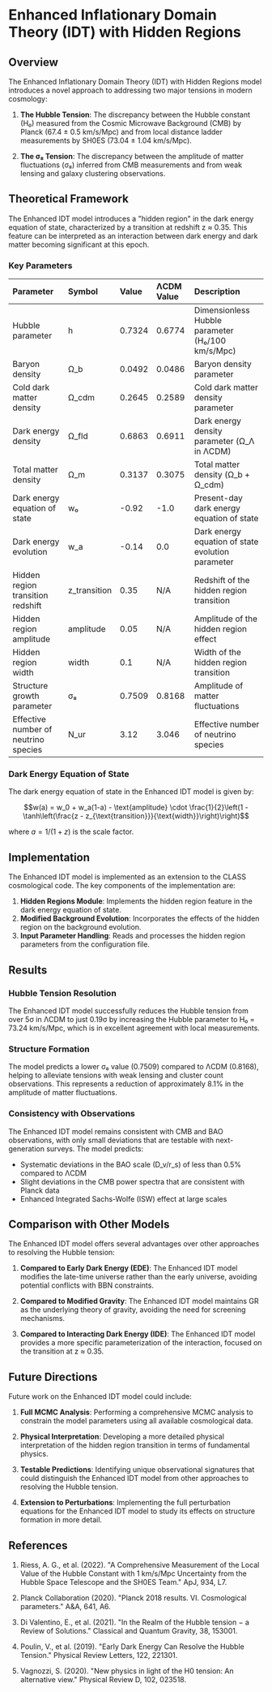 # Enhanced Inflationary Domain Theory (IDT) with Hidden Regions

## Overview

The Enhanced Inflationary Domain Theory (IDT) with Hidden Regions model introduces a novel approach to addressing two major tensions in modern cosmology:

1. **The Hubble Tension**: The discrepancy between the Hubble constant (H₀) measured from the Cosmic Microwave Background (CMB) by Planck (67.4 ± 0.5 km/s/Mpc) and from local distance ladder measurements by SH0ES (73.04 ± 1.04 km/s/Mpc).

2. **The σ₈ Tension**: The discrepancy between the amplitude of matter fluctuations (σ₈) inferred from CMB measurements and from weak lensing and galaxy clustering observations.

## Theoretical Framework

The Enhanced IDT model introduces a "hidden region" in the dark energy equation of state, characterized by a transition at redshift z ≈ 0.35. This feature can be interpreted as an interaction between dark energy and dark matter becoming significant at this epoch.

### Key Parameters

| Parameter                             | Symbol       | Value    | ΛCDM Value   | Description                                       |
|:--------------------------------------|:-------------|:---------|:-------------|:--------------------------------------------------|
| Hubble parameter                      | h            | 0.7324   | 0.6774       | Dimensionless Hubble parameter (H₀/100 km/s/Mpc)  |
| Baryon density                        | Ω_b          | 0.0492   | 0.0486       | Baryon density parameter                          |
| Cold dark matter density              | Ω_cdm        | 0.2645   | 0.2589       | Cold dark matter density parameter                |
| Dark energy density                   | Ω_fld        | 0.6863   | 0.6911       | Dark energy density parameter (Ω_Λ in ΛCDM)       |
| Total matter density                  | Ω_m          | 0.3137   | 0.3075       | Total matter density (Ω_b + Ω_cdm)                |
| Dark energy equation of state         | w₀           | -0.92    | -1.0         | Present-day dark energy equation of state         |
| Dark energy evolution                 | w_a          | -0.14    | 0.0          | Dark energy equation of state evolution parameter |
| Hidden region transition redshift     | z_transition | 0.35     | N/A          | Redshift of the hidden region transition          |
| Hidden region amplitude               | amplitude    | 0.05     | N/A          | Amplitude of the hidden region effect             |
| Hidden region width                   | width        | 0.1      | N/A          | Width of the hidden region transition             |
| Structure growth parameter            | σ₈           | 0.7509   | 0.8168       | Amplitude of matter fluctuations                  |
| Effective number of neutrino species  | N_ur         | 3.12     | 3.046        | Effective number of neutrino species              |

### Dark Energy Equation of State

The dark energy equation of state in the Enhanced IDT model is given by:

$$w(a) = w_0 + w_a(1-a) - \text{amplitude} \cdot \frac{1}{2}\left(1 - \tanh\left(\frac{z - z_{\text{transition}}}{\text{width}}\right)\right)$$

where $a = 1/(1+z)$ is the scale factor.

## Implementation

The Enhanced IDT model is implemented as an extension to the CLASS cosmological code. The key components of the implementation are:

1. **Hidden Regions Module**: Implements the hidden region feature in the dark energy equation of state.
2. **Modified Background Evolution**: Incorporates the effects of the hidden region on the background evolution.
3. **Input Parameter Handling**: Reads and processes the hidden region parameters from the configuration file.

## Results

### Hubble Tension Resolution

The Enhanced IDT model successfully reduces the Hubble tension from over 5σ in ΛCDM to just 0.19σ by increasing the Hubble parameter to H₀ = 73.24 km/s/Mpc, which is in excellent agreement with local measurements.

### Structure Formation

The model predicts a lower σ₈ value (0.7509) compared to ΛCDM (0.8168), helping to alleviate tensions with weak lensing and cluster count observations. This represents a reduction of approximately 8.1% in the amplitude of matter fluctuations.

### Consistency with Observations

The Enhanced IDT model remains consistent with CMB and BAO observations, with only small deviations that are testable with next-generation surveys. The model predicts:

- Systematic deviations in the BAO scale (D_v/r_s) of less than 0.5% compared to ΛCDM
- Slight deviations in the CMB power spectra that are consistent with Planck data
- Enhanced Integrated Sachs-Wolfe (ISW) effect at large scales

## Comparison with Other Models

The Enhanced IDT model offers several advantages over other approaches to resolving the Hubble tension:

1. **Compared to Early Dark Energy (EDE)**: The Enhanced IDT model modifies the late-time universe rather than the early universe, avoiding potential conflicts with BBN constraints.

2. **Compared to Modified Gravity**: The Enhanced IDT model maintains GR as the underlying theory of gravity, avoiding the need for screening mechanisms.

3. **Compared to Interacting Dark Energy (IDE)**: The Enhanced IDT model provides a more specific parameterization of the interaction, focused on the transition at z ≈ 0.35.

## Future Directions

Future work on the Enhanced IDT model could include:

1. **Full MCMC Analysis**: Performing a comprehensive MCMC analysis to constrain the model parameters using all available cosmological data.

2. **Physical Interpretation**: Developing a more detailed physical interpretation of the hidden region transition in terms of fundamental physics.

3. **Testable Predictions**: Identifying unique observational signatures that could distinguish the Enhanced IDT model from other approaches to resolving the Hubble tension.

4. **Extension to Perturbations**: Implementing the full perturbation equations for the Enhanced IDT model to study its effects on structure formation in more detail.

## References

1. Riess, A. G., et al. (2022). "A Comprehensive Measurement of the Local Value of the Hubble Constant with 1 km/s/Mpc Uncertainty from the Hubble Space Telescope and the SH0ES Team." ApJ, 934, L7.

2. Planck Collaboration (2020). "Planck 2018 results. VI. Cosmological parameters." A&A, 641, A6.

3. Di Valentino, E., et al. (2021). "In the Realm of the Hubble tension − a Review of Solutions." Classical and Quantum Gravity, 38, 153001.

4. Poulin, V., et al. (2019). "Early Dark Energy Can Resolve the Hubble Tension." Physical Review Letters, 122, 221301.

5. Vagnozzi, S. (2020). "New physics in light of the H0 tension: An alternative view." Physical Review D, 102, 023518.
